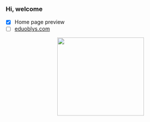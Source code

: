 ### Hi, welcome

- [x] Home page preview
- [ ] <a href="https://eduoblys.com">eduoblys.com</a>

<p align="center">
  <img width="230" height="208" src="https://pluspng.com/img-png/software-developer-png-code-computer-developer-programmer-programming-software-working-icon-512.png">
</p>

